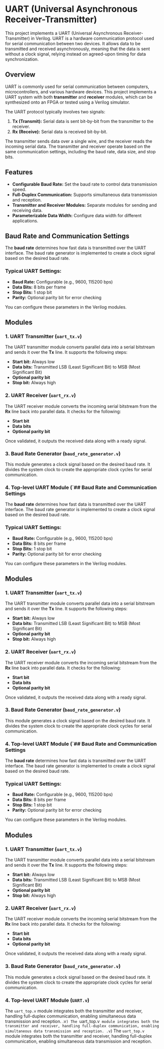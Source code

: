 # UART (Universal Asynchronous Receiver-Transmitter)

This project implements a UART (Universal Asynchronous Receiver-Transmitter) in Verilog. UART is a hardware communication protocol used for serial communication between two devices. It allows data to be transmitted and received asynchronously, meaning that the data is sent without a clock signal, relying instead on agreed-upon timing for data synchronization.

## Overview
UART is commonly used for serial communication between computers, microcontrollers, and various hardware devices. This project implements a UART system with both **transmitter** and **receiver** modules, which can be synthesized onto an FPGA or tested using a Verilog simulator.

The UART protocol typically involves two signals:
1. **Tx (Transmit):** Serial data is sent bit-by-bit from the transmitter to the receiver.
2. **Rx (Receive):** Serial data is received bit-by-bit.

The transmitter sends data over a single wire, and the receiver reads the incoming serial data. The transmitter and receiver operate based on the same communication settings, including the baud rate, data size, and stop bits.

## Features
- **Configurable Baud Rate:** Set the baud rate to control data transmission speed.
- **Full-Duplex Communication:** Supports simultaneous data transmission and reception.
- **Transmitter and Receiver Modules:** Separate modules for sending and receiving data.
- **Parameterizable Data Width:** Configure data width for different applications.

## Baud Rate and Communication Settings
The **baud rate** determines how fast data is transmitted over the UART interface. The baud rate generator is implemented to create a clock signal based on the desired baud rate.

### Typical UART Settings:
- **Baud Rate:** Configurable (e.g., 9600, 115200 bps)
- **Data Bits:** 8 bits per frame
- **Stop Bits:** 1 stop bit
- **Parity:** Optional parity bit for error checking

You can configure these parameters in the Verilog modules.

## Modules

### 1. UART Transmitter (`uart_tx.v`)
The UART transmitter module converts parallel data into a serial bitstream and sends it over the **Tx** line. It supports the following steps:
- **Start bit:** Always low
- **Data bits:** Transmitted LSB (Least Significant Bit) to MSB (Most Significant Bit)
- **Optional parity bit**
- **Stop bit:** Always high

### 2. UART Receiver (`uart_rx.v`)
The UART receiver module converts the incoming serial bitstream from the **Rx** line back into parallel data. It checks for the following:
- **Start bit**
- **Data bits**
- **Optional parity bit**

Once validated, it outputs the received data along with a ready signal.

### 3. Baud Rate Generator (`baud_rate_generator.v`)
This module generates a clock signal based on the desired baud rate. It divides the system clock to create the appropriate clock cycles for serial communication.

### 4. Top-level UART Module (`## Baud Rate and Communication Settings
The **baud rate** determines how fast data is transmitted over the UART interface. The baud rate generator is implemented to create a clock signal based on the desired baud rate.

### Typical UART Settings:
- **Baud Rate:** Configurable (e.g., 9600, 115200 bps)
- **Data Bits:** 8 bits per frame
- **Stop Bits:** 1 stop bit
- **Parity:** Optional parity bit for error checking

You can configure these parameters in the Verilog modules.

## Modules

### 1. UART Transmitter (`uart_tx.v`)
The UART transmitter module converts parallel data into a serial bitstream and sends it over the **Tx** line. It supports the following steps:
- **Start bit:** Always low
- **Data bits:** Transmitted LSB (Least Significant Bit) to MSB (Most Significant Bit)
- **Optional parity bit**
- **Stop bit:** Always high

### 2. UART Receiver (`uart_rx.v`)
The UART receiver module converts the incoming serial bitstream from the **Rx** line back into parallel data. It checks for the following:
- **Start bit**
- **Data bits**
- **Optional parity bit**

Once validated, it outputs the received data along with a ready signal.

### 3. Baud Rate Generator (`baud_rate_generator.v`)
This module generates a clock signal based on the desired baud rate. It divides the system clock to create the appropriate clock cycles for serial communication.

### 4. Top-level UART Module (`## Baud Rate and Communication Settings
The **baud rate** determines how fast data is transmitted over the UART interface. The baud rate generator is implemented to create a clock signal based on the desired baud rate.

### Typical UART Settings:
- **Baud Rate:** Configurable (e.g., 9600, 115200 bps)
- **Data Bits:** 8 bits per frame
- **Stop Bits:** 1 stop bit
- **Parity:** Optional parity bit for error checking

You can configure these parameters in the Verilog modules.

## Modules

### 1. UART Transmitter (`uart_tx.v`)
The UART transmitter module converts parallel data into a serial bitstream and sends it over the **Tx** line. It supports the following steps:
- **Start bit:** Always low
- **Data bits:** Transmitted LSB (Least Significant Bit) to MSB (Most Significant Bit)
- **Optional parity bit**
- **Stop bit:** Always high

### 2. UART Receiver (`uart_rx.v`)
The UART receiver module converts the incoming serial bitstream from the **Rx** line back into parallel data. It checks for the following:
- **Start bit**
- **Data bits**
- **Optional parity bit**

Once validated, it outputs the received data along with a ready signal.

### 3. Baud Rate Generator (`baud_rate_generator.v`)
This module generates a clock signal based on the desired baud rate. It divides the system clock to create the appropriate clock cycles for serial communication.

### 4. Top-level UART Module (`UART.v`)
The `uart_top.v` module integrates both the transmitter and receiver, handling full-duplex communication, enabling simultaneous data transmission and reception.
.v`)
The `uart_top.v` module integrates both the transmitter and receiver, handling full-duplex communication, enabling simultaneous data transmission and reception.
.v`)
The `uart_top.v` module integrates both the transmitter and receiver, handling full-duplex communication, enabling simultaneous data transmission and reception.

